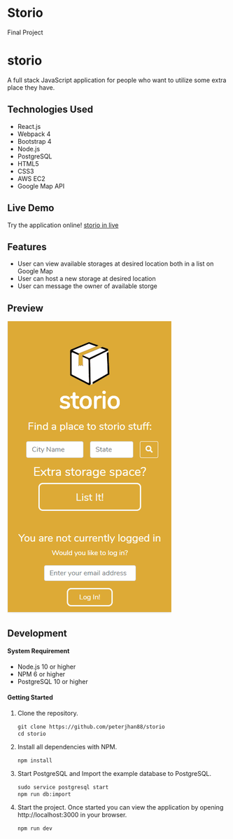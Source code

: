 # Storio
Final Project
# storio
A full stack JavaScript application for people who want to utilize some extra place they have.
## Technologies Used
- React.js
- Webpack 4
- Bootstrap 4
- Node.js
- PostgreSQL
- HTML5
- CSS3
- AWS EC2
- Google Map API
## Live Demo
Try the application online! [storio in live](https://storio-dev.peterjhan.com/)
## Features
- User can view available storages at desired location both in a list on Google Map
- User can host a new storage at desired location
- User can message the owner of available storge
## Preview
![Storio Dem](demo.gif)

## Development
#### System Requirement

- Node.js 10 or higher
- NPM 6 or higher
- PostgreSQL 10 or higher

#### Getting Started

1. Clone the repository.

    ```shell
    git clone https://github.com/peterjhan88/storio
    cd storio
    ```

1. Install all dependencies with NPM.

    ```shell
    npm install
    ```

1. Start PostgreSQL and Import the example database to PostgreSQL.

    ```shell
    sudo service postgresql start
    npm run db:import
    ```

1. Start the project. Once started you can view the application by opening http://localhost:3000 in your browser.

    ```shell
    npm run dev
    ```
